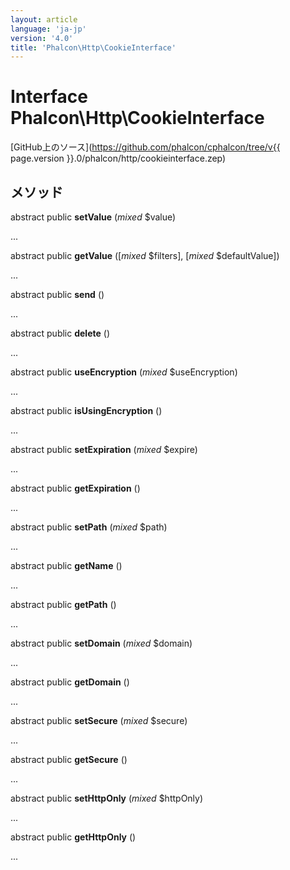 ```yaml
---
layout: article
language: 'ja-jp'
version: '4.0'
title: 'Phalcon\Http\CookieInterface'
---
```

# Interface **Phalcon\Http\CookieInterface**

[GitHub上のソース](https://github.com/phalcon/cphalcon/tree/v{{ page.version }}.0/phalcon/http/cookieinterface.zep)

## メソッド

abstract public **setValue** (*mixed* $value)

...

abstract public **getValue** ([*mixed* $filters], [*mixed* $defaultValue])

...

abstract public **send** ()

...

abstract public **delete** ()

...

abstract public **useEncryption** (*mixed* $useEncryption)

...

abstract public **isUsingEncryption** ()

...

abstract public **setExpiration** (*mixed* $expire)

...

abstract public **getExpiration** ()

...

abstract public **setPath** (*mixed* $path)

...

abstract public **getName** ()

...

abstract public **getPath** ()

...

abstract public **setDomain** (*mixed* $domain)

...

abstract public **getDomain** ()

...

abstract public **setSecure** (*mixed* $secure)

...

abstract public **getSecure** ()

...

abstract public **setHttpOnly** (*mixed* $httpOnly)

...

abstract public **getHttpOnly** ()

...